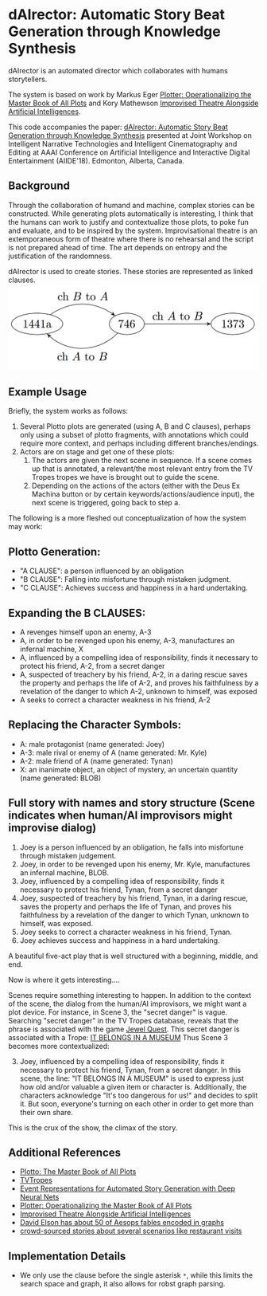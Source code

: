 # dAIrector: Automatic Story Beat Generation through Knowledge Synthesis

dAIrector is an automated director which collaborates with humans storytellers.

The system is based on work by Markus Eger [Plotter: Operationalizing the Master Book of All Plots](https://pdfs.semanticscholar.org/0c13/49ba53a155ca90dc6efe8ca3fe620fb50f88.pdf) and Kory Mathewson [Improvised Theatre Alongside Artificial Intelligences](https://aaai.org/ocs/index.php/AIIDE/AIIDE17/paper/view/15825).

This code accompanies the paper: [dAIrector: Automatic Story Beat Generation through Knowledge Synthesis](https://arxiv.org/abs/1811.03423) presented at Joint Workshop on Intelligent Narrative Technologies and Intelligent Cinematography and Editing at AAAI Conference on Artificial Intelligence and Interactive Digital Entertainment (AIIDE'18). Edmonton, Alberta, Canada.

## Background
Through the collaboration of humand and machine, complex stories can be constructed. While generating plots automatically is interesting, I think that the humans can work to justify and contextualize those plots, to poke fun and evaluate, and to be inspired by the system. Improvisational theatre is an extemporaneous form of theatre where there is no rehearsal and the script is not prepared ahead of time. The art depends on entropy and the justification of the randomness.

dAIrector is used to create stories. These stories are represented as linked clauses.
![Clause Flow](images/clause-flow.png)

## Example Usage

Briefly, the system works as follows:

1. Several Plotto plots are generated (using A, B and C clauses), perhaps only using a subset of plotto fragments, with annotations which could require more context, and perhaps including different branches/endings.
2. Actors are on stage and get one of these plots:
	1. The actors are given the next scene in sequence. If a scene comes up that is annotated, a relevant/the most relevant entry from the TV Tropes tropes we have is brought out to guide the scene.
	2. Depending on the actions of the actors (either with the Deus Ex Machina button or by certain keywords/actions/audience input), the next scene is triggered, going back to step a.

The following is a more fleshed out conceptualization of how the system may work:

## Plotto Generation:
* "A CLAUSE": a person influenced by an obligation
* "B CLAUSE": Falling into misfortune through mistaken judgment.
* "C CLAUSE": Achieves success and happiness in a hard undertaking.

## Expanding the B CLAUSES:
* A revenges himself upon an enemy, A-3
* A, in order to be revenged upon his enemy, A-3, manufactures an infernal machine, X
* A, influenced by a compelling idea of responsibility, finds it necessary to protect his friend, A-2, from a secret danger
* A, suspected of treachery by his friend, A-2, in a daring rescue saves the property and perhaps the life of A-2, and proves his faithfulness by a revelation of the danger to which A-2, unknown to himself, was exposed
* A seeks to correct a character weakness in his friend, A-2

## Replacing the Character Symbols:
* A: male protagonist (name generated: Joey)
* A-3: male rival or enemy of A (name generated: Mr. Kyle)
* A-2: male friend of A (name generated: Tynan)
* X: an inanimate object, an object of mystery, an uncertain quantity (name generated: BLOB)

## Full story with names and story structure (Scene indicates when human/AI improvisors might improvise dialog)
1. Joey is a person influenced by an obligation, he falls into misfortune through mistaken judgement.
2. Joey, in order to be revenged upon his enemy, Mr. Kyle, manufactures an infernal machine, BLOB.
3. Joey, influenced by a compelling idea of responsibility, finds it necessary to protect his friend, Tynan, from a secret danger
4. Joey, suspected of treachery by his friend, Tynan, in a daring rescue, saves the property and perhaps the life of Tynan, and proves his faithfulness by a revelation of the danger to which Tynan, unknown to himself, was exposed.
5. Joey seeks to correct a character weakness in his friend, Tynan.
6. Joey achieves success and happiness in a hard undertaking.

A beautiful five-act play that is well structured with a beginning, middle, and end. 

Now is where it gets interesting....

Scenes require something interesting to happen. In addition to the context of the scene, the dialog from the human/AI improvisors, we might want a plot device. For instance, in Scene 3, the "secret danger" is vague. Searching "secret danger" in the TV Tropes database, reveals that the phrase is associated with the game [Jewel Quest](http://tvtropes.org/pmwiki/pmwiki.php/VideoGame/JewelQuest). This secret danger is associated with a Trope: [IT BELONGS IN A MUSEUM](http://tvtropes.org/pmwiki/pmwiki.php/Main/ItBelongsInAMuseum)
Thus Scene 3 becomes more contextualized:

3. Joey, influenced by a compelling idea of responsibility, finds it necessary to protect his friend, Tynan, from a secret danger.
In this scene, the line: "IT BELONGS IN A MUSEUM" is used to express just how old and/or valuable a given item or character is.
Additionally, the characters acknowledge "It's too dangerous for us!" and decides to split it. But soon, everyone's turning on each other in order to get more than their own share.

This is the crux of the show, the climax of the story.

## Additional References

* [Plotto: The Master Book of All Plots](https://www.amazon.ca/Plotto-Master-Book-All-Plots/dp/1935639188)
* [TVTropes](http://tvtropes.org/)
* [Event Representations for Automated Story Generation with Deep Neural Nets](https://arxiv.org/abs/1706.01331)
* [Plotter: Operationalizing the Master Book of All Plots](https://pdfs.semanticscholar.org/0c13/49ba53a155ca90dc6efe8ca3fe620fb50f88.pdf)
* [Improvised Theatre Alongside Artificial Intelligences](https://aaai.org/ocs/index.php/AIIDE/AIIDE17/paper/view/15825)
* [David Elson has about 50 of Aesops fables encoded in graphs](https://sites.google.com/site/scheherazadetutorial/)
* [crowd-sourced stories about several scenarios like restaurant visits](http://boyangli.co/data/openni.zip)

## Implementation Details
* We only use the clause before the single asterisk `*`, while this limits the search space and graph, it also allows for robst graph parsing.
